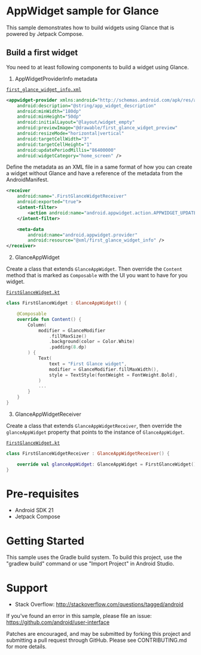
# AppWidget sample for Glance

This sample demonstrates how to build widgets using Glance that is powered by Jetpack
Compose.

## Build a first widget

You need to at least following components to build a widget using Glance.

1. AppWidgetProviderInfo metadata

[`first_glance_widget_info.xml`](src/main/res/xml/first_glance_widget_info.xml)
```xml
<appwidget-provider xmlns:android="http://schemas.android.com/apk/res/android"
    android:description="@string/app_widget_description"
    android:minWidth="180dp"
    android:minHeight="50dp"
    android:initialLayout="@layout/widget_empty"
    android:previewImage="@drawable/first_glance_widget_preview"
    android:resizeMode="horizontal|vertical"
    android:targetCellWidth="3"
    android:targetCellHeight="1"
    android:updatePeriodMillis="86400000"
    android:widgetCategory="home_screen" />
```

Define the metadata as an XML file in a same format of how you can create a widget without Glance
and have a reference of the metadata from the AndroidManifest.

```xml
<receiver
    android:name=".FirstGlanceWidgetReceiver"
    android:exported="true">
    <intent-filter>
        <action android:name="android.appwidget.action.APPWIDGET_UPDATE" />
    </intent-filter>

    <meta-data
        android:name="android.appwidget.provider"
        android:resource="@xml/first_glance_widget_info" />
</receiver>
```

2. GlanceAppWidget

Create a class that extends `GlanceAppWidget`. Then override the `Content` method that is marked as
`Composable` with the UI you want to have for you widget. 

[`FirstGlanceWidget.kt`](src/main/java/com/example/android/glancewidget/FirstGlanceWidget.kt\#L46)
```kotlin
class FirstGlanceWidget : GlanceAppWidget() {

    @Composable
    override fun Content() {
        Column(
            modifier = GlanceModifier
                .fillMaxSize()
                .background(color = Color.White)
                .padding(8.dp)
        ) {
            Text(
                text = "First Glance widget",
                modifier = GlanceModifier.fillMaxWidth(),
                style = TextStyle(fontWeight = FontWeight.Bold),
            )
            ... 
        }
    }
}
```

3. GlanceAppWidgetReceiver

Create a class that extends `GlanceAppWidgetReceiver`, then override the `glanceAppWidget` property
that points to the instance of `GlanceAppWidget`.

[`FirstGlanceWidget.kt`](src/main/java/com/example/android/glancewidget/FirstGlanceWidget.kt\#L38)
```kotlin
class FirstGlanceWidgetReceiver : GlanceAppWidgetReceiver() {

    override val glanceAppWidget: GlanceAppWidget = FirstGlanceWidget()
}
```


# Pre-requisites

* Android SDK 21
* Jetpack Compose

# Getting Started

This sample uses the Gradle build system. To build this project, use the
"gradlew build" command or use "Import Project" in Android Studio.

# Support

- Stack Overflow: http://stackoverflow.com/questions/tagged/android

If you've found an error in this sample, please file an issue:
https://github.com/android/user-interface

Patches are encouraged, and may be submitted by forking this project and
submitting a pull request through GitHub. Please see CONTRIBUTING.md for more details.
